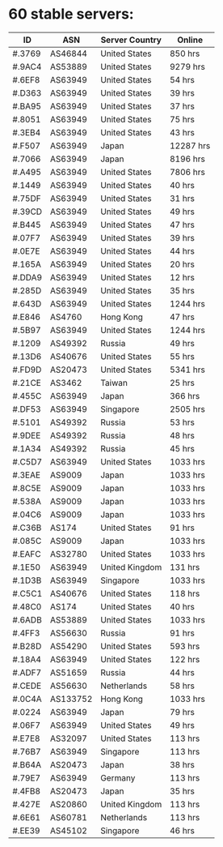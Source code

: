 # 60 stable servers:

| ID | ASN | Server Country | Online |
| ------ | ------ | ------ | ------ |
| #.3769 | AS46844 | United States | 850 hrs |
| #.9AC4 | AS53889 | United States | 9279 hrs |
| #.6EF8 | AS63949 | United States | 54 hrs |
| #.D363 | AS63949 | United States | 39 hrs |
| #.BA95 | AS63949 | United States | 37 hrs |
| #.8051 | AS63949 | United States | 75 hrs |
| #.3EB4 | AS63949 | United States | 43 hrs |
| #.F507 | AS63949 | Japan | 12287 hrs |
| #.7066 | AS63949 | Japan | 8196 hrs |
| #.A495 | AS63949 | United States | 7806 hrs |
| #.1449 | AS63949 | United States | 40 hrs |
| #.75DF | AS63949 | United States | 31 hrs |
| #.39CD | AS63949 | United States | 49 hrs |
| #.B445 | AS63949 | United States | 47 hrs |
| #.07F7 | AS63949 | United States | 39 hrs |
| #.0E7E | AS63949 | United States | 44 hrs |
| #.165A | AS63949 | United States | 20 hrs |
| #.DDA9 | AS63949 | United States | 12 hrs |
| #.285D | AS63949 | United States | 35 hrs |
| #.643D | AS63949 | United States | 1244 hrs |
| #.E846 | AS4760 | Hong Kong | 47 hrs |
| #.5B97 | AS63949 | United States | 1244 hrs |
| #.1209 | AS49392 | Russia | 49 hrs |
| #.13D6 | AS40676 | United States | 55 hrs |
| #.FD9D | AS20473 | United States | 5341 hrs |
| #.21CE | AS3462 | Taiwan | 25 hrs |
| #.455C | AS63949 | Japan | 366 hrs |
| #.DF53 | AS63949 | Singapore | 2505 hrs |
| #.5101 | AS49392 | Russia | 53 hrs |
| #.9DEE | AS49392 | Russia | 48 hrs |
| #.1A34 | AS49392 | Russia | 45 hrs |
| #.C5D7 | AS63949 | United States | 1033 hrs |
| #.3EAE | AS9009 | Japan | 1033 hrs |
| #.8C5E | AS9009 | Japan | 1033 hrs |
| #.538A | AS9009 | Japan | 1033 hrs |
| #.04C6 | AS9009 | Japan | 1033 hrs |
| #.C36B | AS174 | United States | 91 hrs |
| #.085C | AS9009 | Japan | 1033 hrs |
| #.EAFC | AS32780 | United States | 1033 hrs |
| #.1E50 | AS63949 | United Kingdom | 131 hrs |
| #.1D3B | AS63949 | Singapore | 1033 hrs |
| #.C5C1 | AS40676 | United States | 118 hrs |
| #.48C0 | AS174 | United States | 40 hrs |
| #.6ADB | AS53889 | United States | 1033 hrs |
| #.4FF3 | AS56630 | Russia | 91 hrs |
| #.B28D | AS54290 | United States | 593 hrs |
| #.18A4 | AS63949 | United States | 122 hrs |
| #.ADF7 | AS51659 | Russia | 44 hrs |
| #.CEDE | AS56630 | Netherlands | 58 hrs |
| #.0C4A | AS133752 | Hong Kong | 1033 hrs |
| #.0224 | AS63949 | Japan | 79 hrs |
| #.06F7 | AS63949 | United States | 49 hrs |
| #.E7E8 | AS32097 | United States | 113 hrs |
| #.76B7 | AS63949 | Singapore | 113 hrs |
| #.B64A | AS20473 | Japan | 38 hrs |
| #.79E7 | AS63949 | Germany | 113 hrs |
| #.4FB8 | AS20473 | Japan | 35 hrs |
| #.427E | AS20860 | United Kingdom | 113 hrs |
| #.6E61 | AS60781 | Netherlands | 113 hrs |
| #.EE39 | AS45102 | Singapore | 46 hrs |

